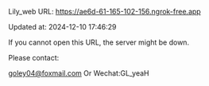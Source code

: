 Lily_web URL: https://ae6d-61-165-102-156.ngrok-free.app

Updated at: 2024-12-10 17:46:29

If you cannot open this URL, the server might be down.

Please contact: 

goley04@foxmail.com Or Wechat:GL_yeaH